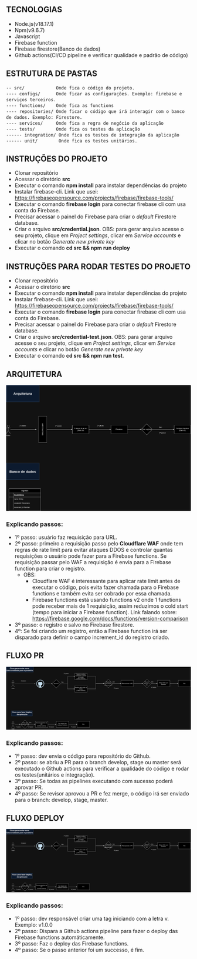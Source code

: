 

## TECNOLOGIAS

- Node.js(v18.17.1)
- Npm(v9.6.7)
- Javascript
- Firebase function
- Firebase firestore(Banco de dados)
- Github actions(CI/CD pipeline e verificar qualidade e padrão de código)

## ESTRUTURA DE PASTAS

```
-- src/            Onde fica o código do projeto.
---- configs/      Onde ficar as configurações. Exemplo: firebase e serviços terceiros.
---- functions/    Onde fica as functions
---- repositories/ Onde ficar o código que irá interagir com o banco de dados. Exemplo: Firestore.
---- services/     Onde fica a regra de negócio da aplicação
---- tests/        Onde fica os testes da aplicação
------ integration/ Onde fica os testes de integração da aplicação
------ unit/        Onde fica os testes unitários.
```

## INSTRUÇÕES DO PROJETO

- Clonar repositório
- Acessar o diretório **src**
- Executar o comando **npm install** para instalar dependências do projeto
- Instalar firebase-cli. Link que usei: https://firebaseopensource.com/projects/firebase/firebase-tools/
- Executar o comando **firebase login** para conectar firebase cli com usa conta do Firebase.
- Precisar acessar o painel do Firebase para criar o _default_ Firestore database.
- Criar o arquivo **src/credential.json**. OBS: para gerar arquivo acesse o seu projeto, clique em _Project settings_, clicar em _Service accounts_ e clicar no botão _Generate new private key_
- Executar o comando **cd src && npm run deploy**

## INSTRUÇÕES PARA RODAR TESTES DO PROJETO

- Clonar repositório
- Acessar o diretório **src**
- Executar o comando **npm install** para instalar dependências do projeto
- Instalar firebase-cli. Link que usei: https://firebaseopensource.com/projects/firebase/firebase-tools/
- Executar o comando **firebase login** para conectar firebase cli com usa conta do Firebase.
- Precisar acessar o painel do Firebase para criar o _default_ Firestore database.
- Criar o arquivo **src/credential-test.json**. OBS: para gerar arquivo acesse o seu projeto, clique em _Project settings_, clicar em _Service accounts_ e clicar no botão _Generate new private key_
- Executar o comando **cd src && npm run test**.

## ARQUITETURA

![Arquitetura](./architecture_e_database.drawio.png)

### Explicando passos:

- 1º passo: usuário faz requisição para URL.
- 2º passo: primeiro a requisição passo pelo **Cloudflare WAF** onde tem regras de rate limit para evitar ataques DDOS e controlar quantas requisições o usuário pode fazer para a Firebase functions. Se requisição passar pelo WAF a requisição é envia para a Firebase function para criar o registro.
  - OBS:
    - Cloudflare WAF é interessante para aplicar rate limit antes de executar o código, pois evita fazer chamada para o Firebase functions e também evita ser cobrado por essa chamada.
    - Firebase functions está usando functions v2 onde 1 functions pode receber mais de 1 requisição, assim reduzimos o cold start (tempo para iniciar a Firebase function). Link falando sobre: https://firebase.google.com/docs/functions/version-comparison
- 3º passo: o registro e salvo no Firebase firestore.
- 4º: Se foi criando um registro, então a Firebase function irá ser disparado para definir o campo increment_id do registro criado.

## FLUXO PR

![Fluxo pr](./fluxo_pr_fluxo_deploy.drawio.png)

### Explicando passos:

- 1º passo: dev envia o código para repositório do Github.
- 2º passo: se abriu a PR para o branch develop, stage ou master será executado o Github actions para verificar a qualidade do código e rodar os testes(unitários e integração).
- 3º passo: Se todas as pipelines executando com sucesso poderá aprovar PR.
- 4º passo: Se revisor aprovou a PR e fez merge, o código irá ser enviado para o branch: develop, stage, master.

## FLUXO DEPLOY

![Fluxo deploy](./fluxo_pr_fluxo_deploy.drawio.png)

### Explicando passos:

- 1º passo: dev responsável criar uma tag iniciando com a letra v. Exemplo: v1.0.0
- 2º passo: Dispara a Github actions pipeline para fazer o deploy das Firebase functions automáticamente.
- 3º passo: Faz o deploy das Firebase functions.
- 4º passo: Se o passo anterior foi um successo, é fim.
